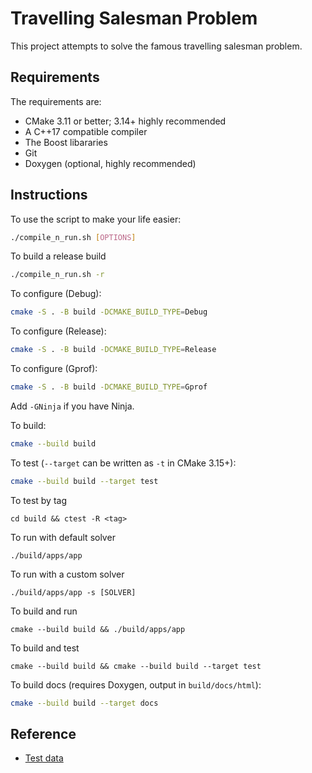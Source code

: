 # Travelling Salesman Problem

This project attempts to solve the famous travelling salesman problem.

## Requirements

The requirements are:

- CMake 3.11 or better; 3.14+ highly recommended
- A C++17 compatible compiler
- The Boost libararies
- Git
- Doxygen (optional, highly recommended)

## Instructions

To use the script to make your life easier:

```bash
./compile_n_run.sh [OPTIONS]
```

To build a release build

```bash
./compile_n_run.sh -r
```

To configure (Debug):

```bash
cmake -S . -B build -DCMAKE_BUILD_TYPE=Debug
```

To configure (Release):

```bash
cmake -S . -B build -DCMAKE_BUILD_TYPE=Release
```

To configure (Gprof):

```bash
cmake -S . -B build -DCMAKE_BUILD_TYPE=Gprof
```

Add `-GNinja` if you have Ninja.

To build:

```bash
cmake --build build
```

To test (`--target` can be written as `-t` in CMake 3.15+):

```bash
cmake --build build --target test
```

To test by tag
```
cd build && ctest -R <tag>
```

To run with default solver
```
./build/apps/app
```

To run with a custom solver
```
./build/apps/app -s [SOLVER]
```

To build and run
```
cmake --build build && ./build/apps/app
```

To build and test
```
cmake --build build && cmake --build build --target test
```

To build docs (requires Doxygen, output in `build/docs/html`):

```bash
cmake --build build --target docs
```


## Reference

* [Test data](https://www.math.uwaterloo.ca/tsp/world/countries.html)
